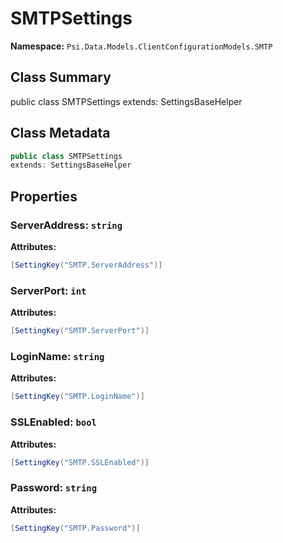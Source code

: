 # SMTPSettings

**Namespace:** `Psi.Data.Models.ClientConfigurationModels.SMTP`

## Class Summary

public class SMTPSettings
extends: SettingsBaseHelper

## Class Metadata

```typescript
public class SMTPSettings
extends: SettingsBaseHelper
```

## Properties

### ServerAddress: `string`

**Attributes:**
```csharp
[SettingKey("SMTP.ServerAddress")]
```

### ServerPort: `int`

**Attributes:**
```csharp
[SettingKey("SMTP.ServerPort")]
```

### LoginName: `string`

**Attributes:**
```csharp
[SettingKey("SMTP.LoginName")]
```

### SSLEnabled: `bool`

**Attributes:**
```csharp
[SettingKey("SMTP.SSLEnabled")]
```

### Password: `string`

**Attributes:**
```csharp
[SettingKey("SMTP.Password")]
```
